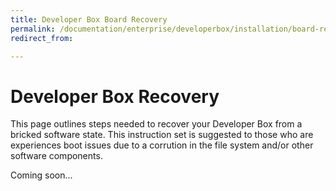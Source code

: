 ```yaml
---
title: Developer Box Board Recovery
permalink: /documentation/enterprise/developerbox/installation/board-recovery.md.html
redirect_from:

---
```

# Developer Box Recovery

This page outlines steps needed to recover your Developer Box from a bricked software state. This instruction set is suggested to those who are experiences boot issues due to a corrution in the file system and/or other software components.

Coming soon...